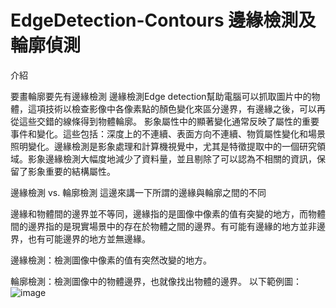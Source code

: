# EdgeDetection-Contours 邊緣檢測及輪廓偵測

介紹

要畫輪廓要先有邊緣檢測
邊緣檢測Edge detection幫助電腦可以抓取圖片中的物體，這項技術以檢查影像中各像素點的顏色變化來區分邊界，有邊緣之後，可以再從這些交錯的線條得到物體輪廓。
影象屬性中的顯著變化通常反映了屬性的重要事件和變化。這些包括：深度上的不連續、表面方向不連續、物質屬性變化和場景照明變化。邊緣檢測是影象處理和計算機視覺中，尤其是特徵提取中的一個研究領域。影象邊緣檢測大幅度地減少了資料量，並且剔除了可以認為不相關的資訊，保留了影象重要的結構屬性。

邊緣檢測 vs. 輪廓檢測
這邊來講一下所謂的邊緣與輪廓之間的不同

邊緣和物體間的邊界並不等同，邊緣指的是圖像中像素的值有突變的地方，而物體間的邊界指的是現實場景中的存在於物體之間的邊界。有可能有邊緣的地方並非邊界，也有可能邊界的地方並無邊緣。

邊緣檢測：檢測圖像中像素的值有突然改變的地方。

輪廓檢測：檢測圖像中的物體邊界，也就像找出物體的邊界。
以下範例圖：
![image](https://user-images.githubusercontent.com/45446409/235055724-6e27a1e6-fecf-4d64-b747-e0609e3f781c.png)

